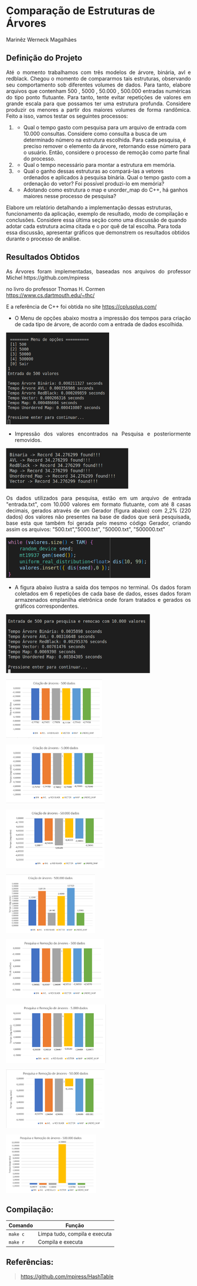 # Comparação de Estruturas de Árvores
<p align="left">Marinêz Werneck Magalhães</p>

## Definição do Projeto

<p align="justify"> Até o momento trabalhamos com três modelos de árvore, binária, avl e redblack. Chegou o momento de compararmos tais estruturas, observando seu comportamento sob diferentes volumes de dados. Para tanto, elabore arquivos que contenham 500 , 5000 , 50.000 , 500.000 entradas numéricas do tipo ponto flutuante. Para tanto, tente evitar repetições de valores em grande escala para que possamos ter uma estrutura profunda. Considere produzir os menores a partir dos maiores volumes de forma randômica. Feito a isso, vamos testar os seguintes processos:

1) - Qual o tempo gasto com pesquisa para um arquivo de entrada com 10.000 consultas. Considere como consulta a busca de um determinado número na estrutura escolhida. Para cada pesquisa, é preciso remover o elemento da árvore, retornando esse número para o usuário. Então, considere o processo de remoção como parte final do processo.

2) - Qual o tempo necessário para montar a estrutura em memória.

3) - Qual o ganho dessas estruturas ao compará-las a vetores ordenados e aplicados à pesquisa binária. Qual o tempo gasto com a ordenação do vetor? Foi possível produzi-lo em memória?

4) - Adotando como estrutura o map e unorder_map do C++, há ganhos maiores nesse processo de pesquisa?

Elabore um relatório detalhando a implementação dessas estruturas, funcionamento da aplicação, exemplo de resultado, modo de compilação e conclusões. Considere essa última seção como uma discussão de quando adotar cada estrutura acima citada e o por quê de tal escolha. Para toda essa discussão, apresentar gráficos que demonstrem os resultados obtidos durante o processo de análise. </p>

## Resultados Obtidos

<p align="justify"> As Árvores foram implementadas, baseadas nos arquivos do professor Michel
https://github.com/mpiress

no livro do professor Thomas H. Cormen https://www.cs.dartmouth.edu/~thc/

E a referência de C++ foi obtida no site
https://cplusplus.com/


- <p align="justify"> O Menu de opções abaixo mostra a impressão dos tempos para criação de cada tipo de árvore, de acordo com a entrada de dados escolhida.

<p align="left">
  <img src="src/images/entrada_500.png" height = "250"></img>
</p>

- <p align="justify"> Impressão dos valores encontrados na Pesquisa e posteriormente removidos.

<p align="left">
  <img src="src/images/impressao_resposta_pesquisa.png" height = "110"></img>
</p>

<p align="justify">Os dados utilizados para pesquisa, estão em um arquivo de entrada "entrada.txt", com 10.000 valores em formato flutuante, com até 8 casas decimais, gerados através de um Gerador (figura abaixo) com 2,2% (220 dados) dos valores não presentes na base de dados que será pesquisada, base esta que também foi gerada pelo mesmo código Gerador, criando assim os arquivos: "500.txt","5000.txt", "50000.txt", "500000.txt"

<p align="left">
  <img src="src/images/gerador.png" height = "110"></img>
</p>

- <p align="justify">A figura abaixo ilustra a saída dos tempos no terminal. Os dados foram coletados em 6 repetições de cada base de dados, esses dados foram armazenados emplanilha eletrônica onde foram tratados e gerados os gráficos correspondentes.

<p align="left">
  <img src="src/images/resposta_pesquisa.png" height = "160"></img>
</p>

<p align="left">
  <img src="src/images/criacao_500.png" height = "160"></img>
</p>
<p align="left">
  <img src="src/images/criacao_5000.png" height = "160"></img>
</p>
<p align="left">
  <img src="src/images/criacao_50000.png" height = "160"></img>
</p>
<p align="left">
  <img src="src/images/criacao_500000.png" height = "160"></img>
</p>

<p align="left">
  <img src="src/images/pesq_rem_500.png" height = "160"></img>
</p>
<p align="left">
  <img src="src/images/pesq_rem_5000.png" height = "160"></img>
</p>
<p align="left">
  <img src="src/images/pesq_rem_50000.png" height = "160"></img>
</p>
<p align="left">
  <img src="src/images/pesq_rem_500000.png" height = "160"></img>
</p>

## Compilação:

| Comando | Função |
|---------| --------|
| `make c` | Limpa tudo, compila e executa |
| `make r` | Compila e executa |


## Referências:

> https://github.com/mpiress/HashTable
